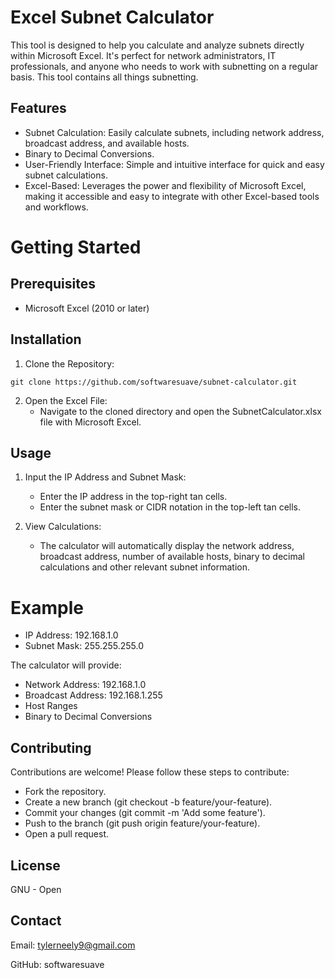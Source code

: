 # Excel Subnet Calculator

This tool is designed to help you calculate and analyze subnets directly within Microsoft Excel. It's perfect for network administrators, IT professionals, and anyone who needs to work with subnetting on a regular basis. This tool contains all things subnetting.


## Features

- Subnet Calculation: Easily calculate subnets, including network address, broadcast address, and available hosts.
- Binary to Decimal Conversions.
- User-Friendly Interface: Simple and intuitive interface for quick and easy subnet calculations.
- Excel-Based: Leverages the power and flexibility of Microsoft Excel, making it accessible and easy to integrate with other Excel-based tools and workflows.


# Getting Started


## Prerequisites

- Microsoft Excel (2010 or later)


## Installation
1. Clone the Repository: 
```
git clone https://github.com/softwaresuave/subnet-calculator.git
```
2. Open the Excel File: 
	- Navigate to the cloned directory and open the SubnetCalculator.xlsx file with Microsoft Excel.


## Usage

1. Input the IP Address and Subnet Mask:
	- Enter the IP address in the top-right tan cells.
	- Enter the subnet mask or CIDR notation in the 		top-left tan cells.

2. View Calculations:
	- The calculator will automatically display the network address, broadcast address, number of available hosts, binary to decimal calculations and other relevant subnet information.


# Example

- IP Address: 192.168.1.0
- Subnet Mask: 255.255.255.0

The calculator will provide:

- Network Address: 192.168.1.0
- Broadcast Address: 192.168.1.255
- Host Ranges
- Binary to Decimal Conversions


## Contributing

Contributions are welcome! Please follow these steps to contribute:

- Fork the repository.
- Create a new branch (git checkout -b feature/your-feature).
- Commit your changes (git commit -m 'Add some feature').
- Push to the branch (git push origin feature/your-feature).
- Open a pull request.


## License

GNU - Open


## Contact

Email: tylerneely9@gmail.com

GitHub: softwaresuave
